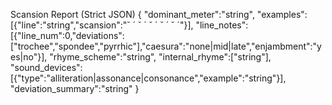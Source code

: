 Scansion Report (Strict JSON)
{
  "dominant_meter":"string",
  "examples":[{"line":"string","scansion":"˘ ´ ˘ ´ ˘ ´ ˘ ´ ˘ ´"}],
  "line_notes":[{"line_num":0,"deviations":["trochee","spondee","pyrrhic"],"caesura":"none|mid|late","enjambment":"yes|no"}],
  "rhyme_scheme":"string",
  "internal_rhyme":["string"],
  "sound_devices":[{"type":"alliteration|assonance|consonance","example":"string"}],
  "deviation_summary":"string"
}
